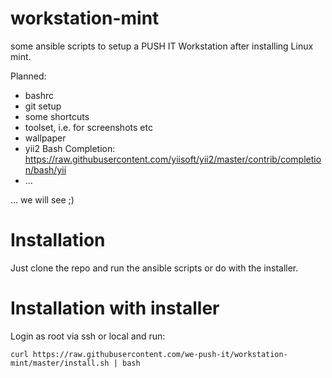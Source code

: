 # workstation-mint

some ansible scripts to setup a PUSH IT Workstation after installing Linux mint.

Planned:

- bashrc
- git setup
- some shortcuts
- toolset, i.e. for screenshots etc
- wallpaper
- yii2 Bash Completion: https://raw.githubusercontent.com/yiisoft/yii2/master/contrib/completion/bash/yii
- ...

... we will see ;)

# Installation

Just clone the repo and run the ansible scripts or do with the installer.

# Installation with installer

Login as root via ssh or local and run:

    curl https://raw.githubusercontent.com/we-push-it/workstation-mint/master/install.sh | bash

